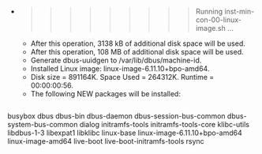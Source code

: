 * >>>>>>>>> Running inst-min-con-00-linux-image.sh ...
  * After this operation, 3138 kB of additional disk space will be used.
  * After this operation, 108 MB of additional disk space will be used.
  * Generate dbus-uuidgen to /var/lib/dbus/machine-id.
  * Installed Linux image: linux-image-6.11.10+bpo-amd64.
  * Disk size = 891164K. Space Used = 264312K. Runtime = 00:00:00:56.
  * The following NEW packages will be installed:
  ```bash
busybox dbus dbus-bin dbus-daemon dbus-session-bus-common
dbus-system-bus-common dialog initramfs-tools initramfs-tools-core klibc-utils
libdbus-1-3 libexpat1 libklibc linux-base linux-image-6.11.10+bpo-amd64
linux-image-amd64 live-boot live-boot-initramfs-tools rsync
  ```
